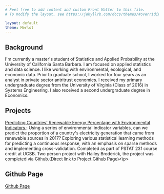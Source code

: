 ```yaml
---
# Feel free to add content and custom Front Matter to this file.
# To modify the layout, see https://jekyllrb.com/docs/themes/#overriding-theme-defaults

layout: default
theme: Merlot
---
```


<h2>Background</h2>

<p> I'm currently a master's student of Statistics and Applied Probability at the University of California Santa Barbara. I am focused on applied statistics and data science. I like working with environmental, ecological, and economic data. Prior to graduate school, I worked for four years as an analyst in private sector antritrust economics. I received my primary undergraduate degree from the University of Virginia (Class of 2016) in Systems Engineering. I also received a second undergraduate degree in Economics.  </p>


<h2>Projects</h2>

<p><a href="https://leoncw.github.io/PSTAT231_Final/Final_Project_html_Broderick_Weinberg.html">Predicting Countries' Renewable Energy Percentage with Environmental Indicators
</a>: Using a series of environmental indicator variables, can we predict the proportion of a country's electricity generation that came from renewable sources in 2017? Exploring various statistical learning methods for predicting a continuous response, with an emphasis on sparse methods and implementing cross-validation. Completed as part of PSTAT 231 course credit at UCSB. Two person project with Hailey Broderick, the project was completed via Github.<a href="https://github.com/leoncw/PSTAT231_Final">(Direct link to Project Github Page)</a><\p>

<h2>Github Page</h2>
<a href="https://github.com/leoncw/">Github Page</a>

